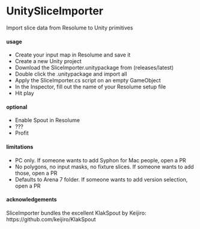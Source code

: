 # UnitySliceImporter
Import slice data from Resolume to Unity primitives
<h4>usage</h4>

- Create your input map in Resolume and save it
- Create a new Unity project
- Download the SliceImporter.unitypackage from (releases/latest)
- Double click the .unitypackage and import all
- Apply the SliceImporter.cs script on an empty GameObject
- In the Inspector, fill out the name of your Resolume setup file
- Hit play

<h4>optional</h4>

- Enable Spout in Resolume
- ???
- Profit

<h4>limitations</h4>

- PC only. If someone wants to add Syphon for Mac people, open a PR
- No polygons, no input masks, no fixture slices. If someone wants to add those, open a PR
- Defaults to Arena 7 folder. If someone wants to add version selection, open a PR

<h4>acknowledgements</h4>
SliceImporter bundles the excellent KlakSpout by Keijiro: https://github.com/keijiro/KlakSpout
